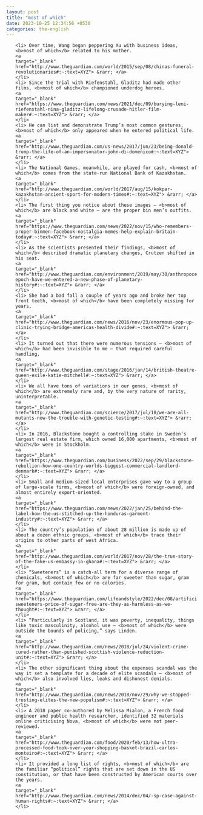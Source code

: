 ```yaml
---
layout: post
title: "most of which"
date: 2023-10-25 12:34:56 +0530
categories: the-english
---
```

<ol>

    <li> Over time, Wang began peppering Xu with business ideas, <b>most of which</b> related to his mother.
    <a 
    target="_blank" 
    href="http://www.theguardian.com/world/2015/sep/08/chinas-funeral-revolutionaries#:~:text=XYZ"> &rarr; </a>
    </li>
    <li> Since the trial with Riefenstahl, Gladitz had made other films, <b>most of which</b> championed underdog heroes.
    <a 
    target="_blank" 
    href="https://www.theguardian.com/news/2021/dec/09/burying-leni-riefenstahl-nina-gladitz-lifelong-crusade-hitler-film-maker#:~:text=XYZ"> &rarr; </a>
    </li>
    <li> He can list and demonstrate Trump’s most common gestures, <b>most of which</b> only appeared when he entered political life.
    <a 
    target="_blank" 
    href="http://www.theguardian.com/us-news/2017/jun/23/being-donald-trump-the-life-of-an-impersonator-john-di-domenico#:~:text=XYZ"> &rarr; </a>
    </li>
    <li> The National Games, meanwhile, are played for cash, <b>most of which</b> comes from the state-run National Bank of Kazakhstan.
    <a 
    target="_blank" 
    href="http://www.theguardian.com/world/2017/aug/15/kokpar-kazakhstan-ancient-sport-for-modern-times#:~:text=XYZ"> &rarr; </a>
    </li>
    <li> The first thing you notice about these images – <b>most of which</b> are black and white – are the proper bin men’s outfits.
    <a 
    target="_blank" 
    href="https://www.theguardian.com/news/2022/nov/15/who-remembers-proper-binmen-facebook-nostalgia-memes-help-explain-britain-today#:~:text=XYZ"> &rarr; </a>
    </li>
    <li> As the scientists presented their findings, <b>most of which</b> described dramatic planetary changes, Crutzen shifted in his seat.
    <a 
    target="_blank" 
    href="http://www.theguardian.com/environment/2019/may/30/anthropocene-epoch-have-we-entered-a-new-phase-of-planetary-history#:~:text=XYZ"> &rarr; </a>
    </li>
    <li> She had a bad fall a couple of years ago and broke her top front teeth, <b>most of which</b> have been completely missing for years.
    <a 
    target="_blank" 
    href="http://www.theguardian.com/news/2016/nov/23/enormous-pop-up-clinic-trying-bridge-americas-health-divide#:~:text=XYZ"> &rarr; </a>
    </li>
    <li> It turned out that there were numerous tensions – <b>most of which</b> had been invisible to me – that required careful handling.
    <a 
    target="_blank" 
    href="http://www.theguardian.com/stage/2016/jan/14/british-theatre-queen-exile-katie-mitchell#:~:text=XYZ"> &rarr; </a>
    </li>
    <li> We all have tons of variations in our genes, <b>most of which</b> are extremely rare and, by the very nature of rarity, uninterpretable.
    <a 
    target="_blank" 
    href="http://www.theguardian.com/science/2017/jul/18/we-are-all-mutants-now-the-trouble-with-genetic-testing#:~:text=XYZ"> &rarr; </a>
    </li>
    <li> In 2016, Blackstone bought a controlling stake in Sweden’s largest real estate firm, which owned 16,000 apartments, <b>most of which</b> were in Stockholm.
    <a 
    target="_blank" 
    href="https://www.theguardian.com/business/2022/sep/29/blackstone-rebellion-how-one-country-worlds-biggest-commercial-landlord-denmark#:~:text=XYZ"> &rarr; </a>
    </li>
    <li> Small and medium-sized local enterprises gave way to a group of large-scale firms, <b>most of which</b> were foreign-owned, and almost entirely export-oriented.
    <a 
    target="_blank" 
    href="https://www.theguardian.com/news/2022/jan/25/behind-the-label-how-the-us-stitched-up-the-honduras-garment-industry#:~:text=XYZ"> &rarr; </a>
    </li>
    <li> The country’s population of about 28 million is made up of about a dozen ethnic groups, <b>most of which</b> trace their origins to other parts of west Africa.
    <a 
    target="_blank" 
    href="http://www.theguardian.com/world/2017/nov/28/the-true-story-of-the-fake-us-embassy-in-ghana#:~:text=XYZ"> &rarr; </a>
    </li>
    <li> “Sweeteners” is a catch-all term for a diverse range of chemicals, <b>most of which</b> are far sweeter than sugar, gram for gram, but contain few or no calories.
    <a 
    target="_blank" 
    href="https://www.theguardian.com/lifeandstyle/2022/dec/08/artificial-sweeteners-price-of-sugar-free-are-they-as-harmless-as-we-thought#:~:text=XYZ"> &rarr; </a>
    </li>
    <li> “Particularly in Scotland, it was poverty, inequality, things like toxic masculinity, alcohol use – <b>most of which</b> were outside the bounds of policing,” says Linden.
    <a 
    target="_blank" 
    href="http://www.theguardian.com/news/2018/jul/24/violent-crime-cured-rather-than-punished-scottish-violence-reduction-unit#:~:text=XYZ"> &rarr; </a>
    </li>
    <li> The other significant thing about the expenses scandal was the way it set a template for a decade of elite scandals – <b>most of which</b> also involved lies, leaks and dishonest denials.
    <a 
    target="_blank" 
    href="http://www.theguardian.com/news/2018/nov/29/why-we-stopped-trusting-elites-the-new-populism#:~:text=XYZ"> &rarr; </a>
    </li>
    <li> A 2018 paper co-authored by Melissa Mialon, a French food engineer and public health researcher, identified 32 materials online criticising Nova, <b>most of which</b> were not peer-reviewed.
    <a 
    target="_blank" 
    href="http://www.theguardian.com/food/2020/feb/13/how-ultra-processed-food-took-over-your-shopping-basket-brazil-carlos-monteiro#:~:text=XYZ"> &rarr; </a>
    </li>
    <li> It provided a long list of rights, <b>most of which</b> are the familiar “political” rights that are set down in the US constitution, or that have been constructed by American courts over the years.
    <a 
    target="_blank" 
    href="http://www.theguardian.com/news/2014/dec/04/-sp-case-against-human-rights#:~:text=XYZ"> &rarr; </a>
    </li>